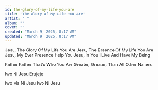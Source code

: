 ```yaml
---
id: the-glory-of-my-life-you-are
title: "The Glory Of My Life You Are"
artist: " "
album: ""
cover: ""
created: "March 9, 2025, 8:17 AM"
updated: "March 9, 2025, 8:17 AM"
---
```


Jesu, The Glory Of My Life You Are
Jesu, The Essence Of My Life You Are
Jesu, My Ever Presence Help You
Jesu, In You i Live  And Have My Being 

Father Father That's Who You Are
Greater, Greater, Than All Other Names

Iwo Ni Jesu
Erujeje

 Iwo Ma Ni Jesu
Iwo Ni Jesu 